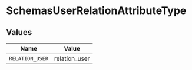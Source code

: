 # SchemasUserRelationAttributeType


## Values

| Name            | Value           |
| --------------- | --------------- |
| `RELATION_USER` | relation_user   |